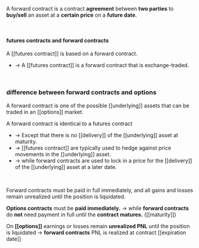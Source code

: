 A forward contract is a contract **agreement** between **two parties** to **buy/sell** an asset at a **certain price** on a **future date**.  

<br>

#### futures contracts and forward contracts

A [[futures contract]] is based on a forward contract.
* -> A [[futures contract]] is a forward contract that is exchange-traded.

<br>

### difference between forward contracts and options 

A forward contract is one of the possible [[underlying]] assets that can be traded in an [[options]] market.


A forward contract is identical to a futures contract  
* -> Except that there is no [[delivery]] of the [[underlying]] asset at maturity. 
* -> [[futures contract]] are typically used  to hedge against price movements in the [[underlying]] asset.  
* -> while forward contracts are used to lock in a price for the [[delivery]] of the [[underlying]] asset at a later date.

<br>

Forward contracts must be paid in full immediately, and all gains and losses remain unrealized until the position is liquidated.

**Options contracts** must be **paid immediately.**
-> while **forward contracts** do **not** need payment in full until the **contract matures.** ([[maturity]])

On **[[options]]** earnings or losses remain **unrealized PNL** until the position is liquidated
-> **forward contracts** PNL is realized at contract [[expiration date]]